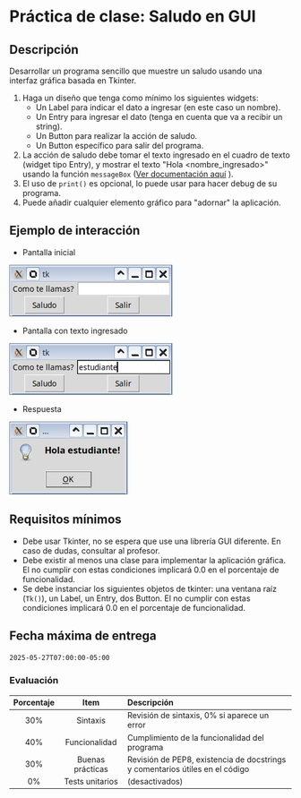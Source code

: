 # Práctica de clase: Saludo en GUI

## Descripción

Desarrollar un programa sencillo que muestre un saludo usando una interfaz gráfica basada en Tkinter.

1. Haga un diseño que tenga como mínimo los siguientes widgets:
    * Un Label para indicar el dato a ingresar (en este caso un nombre).
    * Un Entry para ingresar el dato (tenga en cuenta que va a recibir un string).
    * Un Button para realizar la acción de saludo.
    * Un Button específico para salir del programa.
2. La acción de saludo debe tomar el texto ingresado en el cuadro de texto (widget tipo Entry), y mostrar el texto "Hola <nombre_ingresado>" usando la función `messageBox` ([Ver documentación aquí](https://docs.python.org/3/library/tkinter.messagebox.html) ).
3. El uso de `print()` es opcional, lo puede usar para hacer debug de su programa.
4. Puede añadir cualquier elemento gráfico para "adornar" la aplicación.

## Ejemplo de interacción

* Pantalla inicial

![PantallaInicial](screen1.png)

* Pantalla con texto ingresado

![PantallaTexto](screen2.png)

* Respuesta

![PantallaRespuesta](screen3.png)

## Requisitos mínimos

* Debe usar Tkinter, no se espera que use una librería GUI diferente. En caso de dudas, consultar al profesor.
* Debe existir al menos una clase para implementar la aplicación gráfica. El no cumplir con estas condiciones implicará 0.0 en el porcentaje de funcionalidad.
* Se debe instanciar los siguientes objetos de tkinter: una ventana raíz (`Tk()`), un Label, un Entry, dos Button. El no cumplir con estas condiciones implicará 0.0 en el porcentaje de funcionalidad.

## Fecha máxima de entrega

`2025-05-27T07:00:00-05:00`

### Evaluación

|Porcentaje|Item            |Descripción                                                                 |
|:--------:|:--------------:|:---------------------------------------------------------------------------|
|30%       |Sintaxis        |Revisión de sintaxis, 0% si aparece un error                                |
|40%       |Funcionalidad   |Cumplimiento de la funcionalidad del programa                               |
|30%       |Buenas prácticas|Revisión de PEP8, existencia de docstrings y comentarios útiles en el código|
|0%        |Tests unitarios |(desactivados)                                                              |
